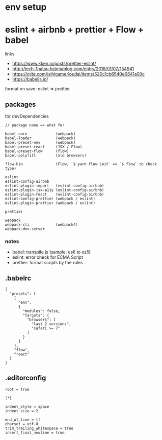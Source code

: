 # env setup
# eslint + airbnb + prettier + Flow + babel

links
* https://www.kken.io/posts/prettier-eslint/
* http://tech-1natsu.hatenablog.com/entry/2018/01/07/154941
* https://qiita.com/isihigameKoudai/items/520c1cb6540e0641a00c
* https://babeljs.io/

format on save: eslint => prettier

## packages
for devDependencies

```
// package name => what for

babel-core             (webpack)
babel-loader           (webpack)
babel-preset-env       (webpack)
babel-preset-react     (JSX / Flow)
babel-preset-flow      (flow)
babel-polyfill         (old browsers)

flow-bin               (Flow, `$ yarn flow init` => `$ flow` to check type)

eslint
eslint-config-airbnb
eslint-plugin-import   (eslint-config-airbnb)
eslint-plugin-jsx-a11y (eslint-config-airbnb)
eslint-plugin-react    (eslint-config-airbnb)
eslint-config-prettier (webpack / eslint)
eslint-plugin-prettier (webpack / eslint)

prettier

webpack
webpack-cli            (webpack4)
webpack-dev-server
```

### notes
* babel: transpile js (sample: es6 to es5)
* eslint: error check for ECMA Script
* prettier: format scripts by the rules

## .babelrc
```
{
  "presets": [
    [
      "env",
      {
        "modules": false,
        "targets": {
          "browsers": [
            "last 2 versions",
            "safari >= 7"
          ]
        }
      }
    ],
    "flow",
    "react"
  ]
}
```

## .editorconfig
```
root = true

[*]

indent_style = space
indent_size = 2

end_of_line = lf
charset = utf-8
trim_trailing_whitespace = true
insert_final_newline = true
```
